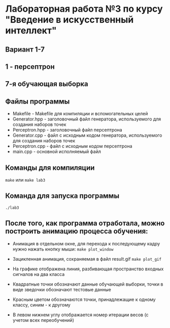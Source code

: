 # Лабораторная работа №3 по курсу "Введение в искусственный интеллект"

## Вариант 1-7
## 1 - персептрон
## 7-я обучающая выборка

## Файлы программы
- Makefile - Makefile для компиляции и вспомогательных целей
- Generator.hpp - заголовочный файл генератора, используемого для создания наборов точек
- Perceptron.hpp - заголовочный файл персептрона
- Generator.cpp - файл с исходным кодом генератора, используемого для создания наборов точек
- Perceptron.cpp - файл с исходным кодом персептрона
- main.cpp - основной исполняемый файл

## Команды для компиляции
`make` или `make lab3`

## Команда для запуска программы
`./lab3`

## После того, как программа отработала, можно построить анимацию процесса обучения:
- Анимация в отдельном окне, для перехода к последующему кадру нужно нажать кнопку мыши:
`make plot_window`

- Зацикленная анимация, сохраняемая в файл result.gif
`make plot_gif`

- На графике отображена линия, разбивающая пространство входных сигналов на два класса

- Квадратные точки обозначают данные обучающей выборки, точки в виде зведочки обозначают тестовые данные

- Красным цветом обозначаются точки, принадлежащие к одному классу, синим - к другому

- В левом нижнем углу отображается номер итерации весов (с учетом всех переобучений)
